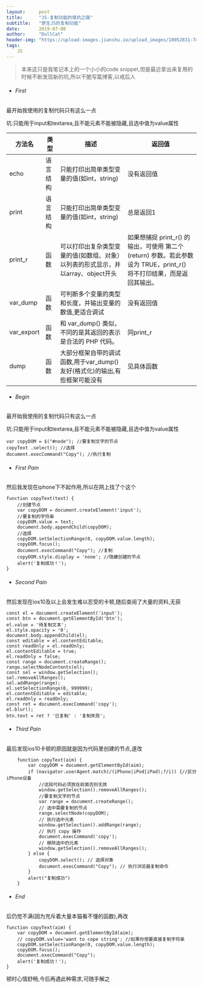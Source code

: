 ```yaml
---
layout:     post
title:      "JS-复制功能的填坑之路"
subtitle:   "原生JS的复制功能"
date:       2019-07-08
author:     "DullCat"
header-img: "https://upload-images.jianshu.io/upload_images/10052831-74fa0d8425062e3a.jpg?imageMogr2/auto-orient/strip%7CimageView2/2/w/1240"
tags:
    JS
---
```



>本来这只是我笔记本上的一个小小的code snippet,但是最近拿出来复用的时候不断发现新的坑,所以干脆写篇博客,以戒后人

- ###### First
最开始我使用的复制代码只有这么一点

坑:只能用于input和textarea,且不能元素不能被隐藏,且选中值为value属性


方法名 | 类型 | 描述 | 返回值
------------- | ------------- | ------------- | ------------- 
echo | 语言结构 | 只能打印出简单类型变量的值(如int，string) | 没有返回值
print | 语言结构 | 只能打印出简单类型变量的值(如int，string) | 总是返回1
print_r | 函数 | 可以打印出复杂类型变量的值(如数组、对象）以列表的形式显示，并以array、object开头 | 如果想捕捉 print_r() 的输出，可使用 第二个(return) 参数。若此参数设为 TRUE，print_r() 将不打印结果，而是返回其输出。
var_dump | 函数 | 可判断多个变量的类型和长度，并输出变量的数值,更适合调试 | 没有返回值
var_export | 函数 | 和 var_dump() 类似，不同的是其返回的表示是合法的 PHP 代码。|同print_r
dump | 函数  | 大部分框架自带的调试函数,用于var_dump()友好(格式化)的输出,有些框架可能没有 | 见具体函数

- ######  Begin
最开始我使用的复制代码只有这么一点

坑:只能用于input和textarea,且不能元素不能被隐藏,且选中值为value属性
```
var copyDOM = $("#node"); //要复制文字的节点
copyText .select(); //选择
document.execCommand("Copy"); //执行复制
```

- ######  First Pain
然后我发现在iphone下不起作用,所以在网上找了个这个
```
function copyText(text) {
    //创建节点
    var copyDOM = document.createElement('input');
    //要复制的字符串
    copyDOM.value = text;
    document.body.appendChild(copyDOM);
    //选择
    copyDOM.setSelectionRange(0, copyDOM.value.length);
    copyDOM.focus();
    document.execCommand("Copy"); //复制
    copyDOM.style.display = 'none'; //隐藏创建的节点
    alert('复制成功！');
}
```

- ######  Second Pain
然后发现在ios10及以上会发生难以忍受的卡顿,随后查阅了大量的资料,无获

```
const el = document.createElement('input');
const btn = document.getElementById('btn');
el.value = '待复制文本';
el.style.opacity = '0';
document.body.appendChild(el);
const editable = el.contentEditable;
const readOnly = el.readOnly;
el.contentEditable = true;
el.readOnly = false;
const range = document.createRange();
range.selectNodeContents(el);
const sel = window.getSelection();
sel.removeAllRanges();
sel.addRange(range);
el.setSelectionRange(0, 999999);
el.contentEditable = editable;
el.readOnly = readOnly;
const ret = document.execCommand('copy');
el.blur();
btn.text = ret ? '已复制' : '复制失败';
```

- ######  Third Pain
最后发现ios10卡顿的原因就是因为代码里创建的节点,遂改

```
    function copyText(aim) {
        var copyDOM = document.getElementById(aim);
        if (navigator.userAgent.match(/(iPhone|iPod|iPad);?/i)) {//区分iPhone设备
            //这段代码必须放在前面否则无效
            window.getSelection().removeAllRanges();
            //要复制文字的节点
            var range = document.createRange();
            // 选中需要复制的节点
            range.selectNode(copyDOM);
            // 执行选中元素
            window.getSelection().addRange(range);
            // 执行 copy 操作
            document.execCommand('copy');
            // 移除选中的元素
            window.getSelection().removeAllRanges();
        } else {
            copyDOM.select(); // 选择对象
            document.execCommand("Copy"); // 执行浏览器复制命令
        }
        alert("复制成功")
    }
```


- ######  End
后仍觉不满(因为充斥着大量本猫看不懂的函数),再改
```
function copyText(aim) {
    var copyDOM = document.getElementById(aim);
    // copyDOM.value='want to cope string'; //如果你想要直接复制字符串
    copyDOM.setSelectionRange(0, copyDOM.value.length);
    copyDOM.focus();
    document.execCommand("Copy");
    alert('复制成功！');
}
```

顿时心情舒畅,今后再遇此种需求,可随手解之
